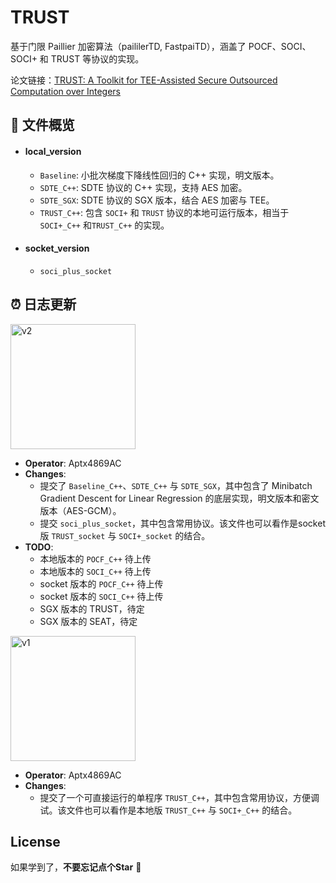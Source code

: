 # TRUST

基于门限 Paillier 加密算法（paililerTD, FastpaiTD），涵盖了 POCF、SOCI、SOCI+ 和 TRUST 等协议的实现。

论文链接：[TRUST: A Toolkit for TEE-Assisted Secure Outsourced Computation over Integers](https://arxiv.org/abs/2412.01073)



## :memo: 文件概览

- #### **local_version**  
  
  - `Baseline`: 小批次梯度下降线性回归的 C++ 实现，明文版本。  
  - `SDTE_C++`: SDTE 协议的 C++ 实现，支持 AES 加密。  
  - `SDTE_SGX`: SDTE 协议的 SGX 版本，结合 AES 加密与 TEE。  
  - `TRUST_C++`: 包含 `SOCI+` 和 `TRUST` 协议的本地可运行版本，相当于  `SOCI+_C++` 和`TRUST_C++` 的实现。  
  
- #### **socket_version**  
  
  - `soci_plus_socket` 



## :alarm_clock: 日志更新

<div align="left">
  <img src="https://img.shields.io/badge/V2-(2024.12.02)-blue" alt="v2" width="200"/>
</div>

- **Operator**: Aptx4869AC
- **Changes**:
  - 提交了 `Baseline_C++`、`SDTE_C++` 与 `SDTE_SGX`，其中包含了 Minibatch Gradient Descent for Linear Regression 的底层实现，明文版本和密文版本（AES-GCM）。
  - 提交 `soci_plus_socket`，其中包含常用协议。该文件也可以看作是socket版 `TRUST_socket` 与 `SOCI+_socket` 的结合。
- **TODO**:
  - 本地版本的 `POCF_C++` 待上传
  - 本地版本的 `SOCI_C++` 待上传
  - socket 版本的 `POCF_C++` 待上传
  - socket 版本的 `SOCI_C++` 待上传
  - SGX 版本的 TRUST，待定
  - SGX 版本的 SEAT，待定

<div align="left">
  <img src="https://img.shields.io/badge/V1-(2024.12.01)-blue" alt="v1" width="200"/>
</div>

- **Operator**: Aptx4869AC  
- **Changes**:  
  - 提交了一个可直接运行的单程序 `TRUST_C++`，其中包含常用协议，方便调试。该文件也可以看作是本地版 `TRUST_C++` 与 `SOCI+_C++` 的结合。



## License

如果学到了，**不要忘记点个Star** :sparkling_heart:
